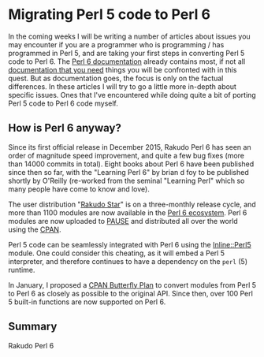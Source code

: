 Migrating Perl 5 code to Perl 6
===============================

In the coming weeks I will be writing a number of articles about issues you
may encounter if you are a programmer who is programming / has programmed
in Perl 5, and are taking your first steps in converting Perl 5 code to Perl 6.
The [Perl 6 documentation](https://docs.perl6.org/) already contains most, if
not all
[documentation that you need](https://docs.perl6.org/language/5to6-overview)
things you will be confronted with in this quest.  But as documentation goes,
the focus is only on the factual differences.  In these articles I will try
to go a little more in-depth about specific issues.  Ones that I've encountered
while doing quite a bit of porting Perl 5 code to Perl 6 code myself.

How is Perl 6 anyway?
---------------------
Since its first official release in December 2015, Rakudo Perl 6 has seen
an order of magnitude speed improvement, and quite a few bug fixes (more
than 14000 commits in total).  Eight books about Perl 6 have been published
since then so far, with the "Learning Perl 6" by brian d foy to be published
shortly by O'Reilly (re-worked from the seminal "Learning Perl" which so many
people have come to know and love).

The user distribution "[Rakudo Star](https://rakudo.org/files)" is on a
three-monthly release cycle, and more than 1100 modules are now available in
the [Perl 6 ecosystem](https://modules.perl6.org).  Perl 6 modules are now
uploaded to [PAUSE](https://pause.perl.org/pause/query?ACTION=pause_04about)
and distributed all over the world using the [CPAN](https://www.cpan.org).

Perl 5 code can be seamlessly integrated with Perl 6 using the
[Inline::Perl5](http://modules.perl6.org/dist/Inline::Perl5:cpan:NINE) module.
One could consider this cheating, as it will embed a Perl 5 interpreter, and
therefore continues to have a dependency on the `perl` (5) runtime.

In January, I proposed a
[CPAN Butterfly Plan](https://www.perl.com/article/an-open-letter-to-the-perl-community/)
to convert modules from Perl 5 to Perl 6 as closely as possible to the original
API.  Since then, over 100 Perl 5 built-in functions are now supported on
Perl 6.

Summary
-------
Rakudo Perl 6
